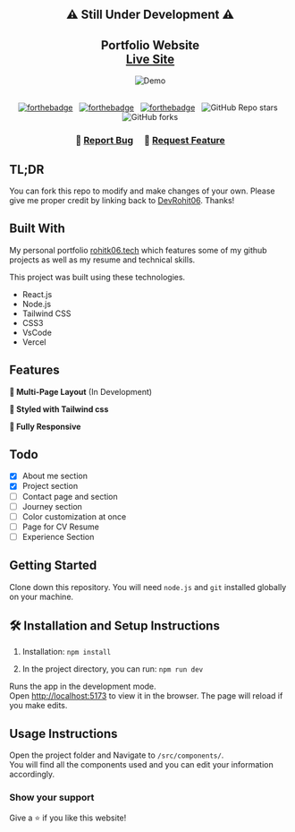 <h2 align="center">⚠️ Still Under Development ⚠️</h2>


<h2 align="center">
  Portfolio Website <br/>
  <a href="https://rohitk06.vercel.app/" target="_blank">Live Site</a>
</h2>
<div align="center">
  <img  alt="Demo" src="https://i.ibb.co/Zx6pw13/Rohit-Kushwaha-Google-Chrome-29-06-2023-17-57-47.png" />
</div>

<br/>

<center>

[![forthebadge](https://forthebadge.com/images/badges/built-with-love.svg)](https://forthebadge.com) &nbsp;
[![forthebadge](https://forthebadge.com/images/badges/made-with-javascript.svg)](https://forthebadge.com) &nbsp;
[![forthebadge](https://forthebadge.com/images/badges/open-source.svg)](https://forthebadge.com) &nbsp;
![GitHub Repo stars](https://img.shields.io/github/stars/devrohit06/portfolio-website?color=red&logo=github&style=for-the-badge) &nbsp;
![GitHub forks](https://img.shields.io/github/forks/devrohit06/portfolio-website?color=red&logo=github&style=for-the-badge)

</center>

<h3 align="center">
    🔹
    <a href="https://github.com/devrohit06/portfolio-website/issues">Report Bug</a> &nbsp; &nbsp;
    🔹
    <a href="https://github.com/devrohit06/portfolio-website/issues">Request Feature</a>
</h3>

## TL;DR

You can fork this repo to modify and make changes of your own. Please give me proper credit by linking back to [DevRohit06](https://github.com/devrohit06/). Thanks!

## Built With

My personal portfolio <a href="https://rohitk06.vercel.app/" target="_blank">rohitk06.tech</a> which features some of my github projects as well as my resume and technical skills.<br/>

This project was built using these technologies.

- React.js
- Node.js
- Tailwind CSS
- CSS3
- VsCode
- Vercel

## Features

**📖 Multi-Page Layout** (In Development)

**🎨 Styled with Tailwind css**

**📱 Fully Responsive**

## Todo
- [x] About me section
- [x] Project section 
- [ ] Contact page and section
- [ ] Journey section 
- [ ] Color customization at once
- [ ] Page for CV Resume
- [ ] Experience Section 

## Getting Started

Clone down this repository. You will need `node.js` and `git` installed globally on your machine.

## 🛠 Installation and Setup Instructions

1. Installation: `npm install`

2. In the project directory, you can run: `npm run dev`

Runs the app in the development mode.\
Open [http://localhost:5173](http://localhost:5173) to view it in the browser.
The page will reload if you make edits.

## Usage Instructions

Open the project folder and Navigate to `/src/components/`. <br/>
You will find all the components used and you can edit your information accordingly.

### Show your support

Give a ⭐ if you like this website!
